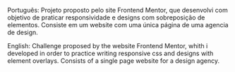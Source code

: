 Português:
Projeto proposto pelo site Frontend Mentor, que desenvolvi com objetivo de praticar responsividade e designs com sobreposição de elementos. Consiste em um website com uma única página de uma agencia de design.

English:
Challenge proposed by the website Frontend Mentor, whith i developed in order to practice writing responsive css and designs with element overlays. Consists of a single page website for a design agency.
